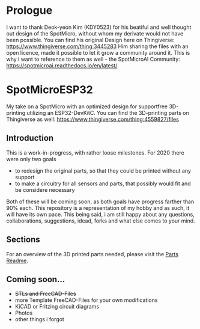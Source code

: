 # Prologue
I want to thank Deok-yeon Kim (KDY0523) for his beatiful and well thought out design of the SpotMicro, without whom my derivate would not have been possible. You can find his original Design here on Thingiverse: https://www.thingiverse.com/thing:3445283
Him sharing the files with an open licence, made it possible to let it grow a community around it. This is why i want to reference to them as well - the SpotMicroAI Community: https://spotmicroai.readthedocs.io/en/latest/

# SpotMicroESP32
My take on a SpotMicro with an optimized design for supportfree 3D-printing utilizing an ESP32-DevKitC.
You can find the 3D-printing parts on Thingiverse as well: https://www.thingiverse.com/thing:4559827/files

## Introduction
This is a work-in-progress, with rather loose milestones. For 2020 there were only two goals
- to redesign the original parts, so that they could be printed without any support
- to make a circuitry for all sensors and parts, that possibly would fit and be considere necessary

Both of these will be coming soon, as both goals have progress farther than 90% each. This repository is a representation of my hobby and as such, it will have its own pace. This being said, i am still happy about any questions, collaborations, suggestions, idead, forks and what else comes to your mind.

## Sections

For an overview of the 3D printed parts needed, please visit the [Parts Readme](https://github.com/michaelkubina/SpotMicroESP32/blob/master/parts/SpotMicroESP32_parts_v1_0_0/README.md).

## Coming soon...
- ~~STLs and FreeCAD-Files~~
- more Template FreeCAD-Files for your own modifications
- KiCAD or Fritzing circuit diagrams
- Photos
- other things i forgot